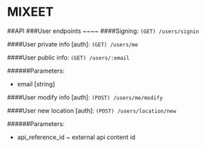 # MIXEET 

##API
###User endpoints ~~~~
####Signing:
`(GET) /users/signin`

####User private info [auth]:
`(GET) /users/me`

####User public info:
`(GET) /users/:email`

######Parameters: 

* email [string]

####User modify info [auth]:
`(POST) /users/me/modify`

####User new location [auth]:
`(POST) /users/location/new`

######Parameters: 

* api\_reference\_id ~ external api content id


